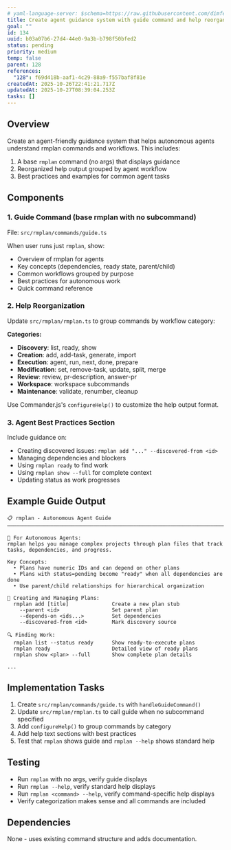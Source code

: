 ```yaml
---
# yaml-language-server: $schema=https://raw.githubusercontent.com/dimfeld/llmutils/main/schema/rmplan-plan-schema.json
title: Create agent guidance system with guide command and help reorganization
goal: ""
id: 134
uuid: b03a07b6-27d4-44e0-9a3b-b798f50bfed2
status: pending
priority: medium
temp: false
parent: 128
references:
  "128": f69d418b-aaf1-4c29-88a9-f557baf8f81e
createdAt: 2025-10-26T22:41:21.717Z
updatedAt: 2025-10-27T08:39:04.253Z
tasks: []
---
```


## Overview

Create an agent-friendly guidance system that helps autonomous agents understand rmplan commands and workflows. This includes:
1. A base `rmplan` command (no args) that displays guidance
2. Reorganized help output grouped by agent workflow
3. Best practices and examples for common agent tasks

## Components

### 1. Guide Command (base rmplan with no subcommand)

File: `src/rmplan/commands/guide.ts`

When user runs just `rmplan`, show:
- Overview of rmplan for agents
- Key concepts (dependencies, ready state, parent/child)
- Common workflows grouped by purpose
- Best practices for autonomous work
- Quick command reference

### 2. Help Reorganization

Update `src/rmplan/rmplan.ts` to group commands by workflow category:

**Categories:**
- **Discovery**: list, ready, show
- **Creation**: add, add-task, generate, import
- **Execution**: agent, run, next, done, prepare  
- **Modification**: set, remove-task, update, split, merge
- **Review**: review, pr-description, answer-pr
- **Workspace**: workspace subcommands
- **Maintenance**: validate, renumber, cleanup

Use Commander.js's `configureHelp()` to customize the help output format.

### 3. Agent Best Practices Section

Include guidance on:
- Creating discovered issues: `rmplan add "..." --discovered-from <id>`
- Managing dependencies and blockers
- Using `rmplan ready` to find work
- Using `rmplan show --full` for complete context
- Updating status as work progresses

## Example Guide Output

```
📋 rmplan - Autonomous Agent Guide
────────────────────────────────────────────────────────────────────────────────

🤖 For Autonomous Agents:
rmplan helps you manage complex projects through plan files that track
tasks, dependencies, and progress.

Key Concepts:
  • Plans have numeric IDs and can depend on other plans
  • Plans with status=pending become "ready" when all dependencies are done
  • Use parent/child relationships for hierarchical organization

📝 Creating and Managing Plans:
  rmplan add [title]              Create a new plan stub
    --parent <id>                 Set parent plan
    --depends-on <ids...>         Set dependencies
    --discovered-from <id>        Mark discovery source

🔍 Finding Work:
  rmplan list --status ready      Show ready-to-execute plans
  rmplan ready                    Detailed view of ready plans
  rmplan show <plan> --full       Show complete plan details

...
```

## Implementation Tasks

1. Create `src/rmplan/commands/guide.ts` with `handleGuideCommand()`
2. Update `src/rmplan/rmplan.ts` to call guide when no subcommand specified
3. Add `configureHelp()` to group commands by category
4. Add help text sections with best practices
5. Test that `rmplan` shows guide and `rmplan --help` shows standard help

## Testing

- Run `rmplan` with no args, verify guide displays
- Run `rmplan --help`, verify standard help displays
- Run `rmplan <command> --help`, verify command-specific help displays
- Verify categorization makes sense and all commands are included

## Dependencies

None - uses existing command structure and adds documentation.
